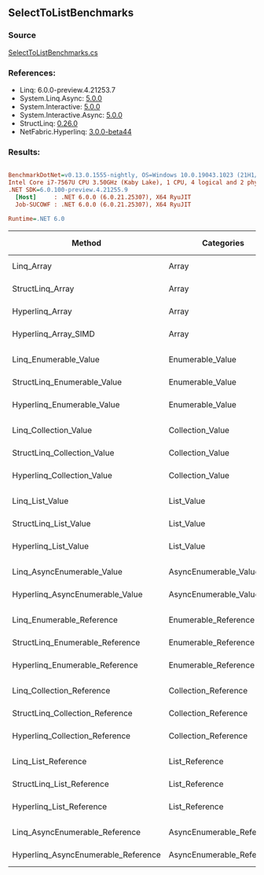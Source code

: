 ﻿## SelectToListBenchmarks

### Source
[SelectToListBenchmarks.cs](../NetFabric.Hyperlinq.Benchmarks/Benchmarks/SelectToListBenchmarks.cs)

### References:
- Linq: 6.0.0-preview.4.21253.7
- System.Linq.Async: [5.0.0](https://www.nuget.org/packages/System.Linq.Async/5.0.0)
- System.Interactive: [5.0.0](https://www.nuget.org/packages/System.Interactive/5.0.0)
- System.Interactive.Async: [5.0.0](https://www.nuget.org/packages/System.Interactive.Async/5.0.0)
- StructLinq: [0.26.0](https://www.nuget.org/packages/StructLinq/0.26.0)
- NetFabric.Hyperlinq: [3.0.0-beta44](https://www.nuget.org/packages/NetFabric.Hyperlinq/3.0.0-beta44)

### Results:
``` ini

BenchmarkDotNet=v0.13.0.1555-nightly, OS=Windows 10.0.19043.1023 (21H1/May2021Update)
Intel Core i7-7567U CPU 3.50GHz (Kaby Lake), 1 CPU, 4 logical and 2 physical cores
.NET SDK=6.0.100-preview.4.21255.9
  [Host]     : .NET 6.0.0 (6.0.21.25307), X64 RyuJIT
  Job-SUCOWF : .NET 6.0.0 (6.0.21.25307), X64 RyuJIT

Runtime=.NET 6.0  

```
|                              Method |                Categories | Count |        Mean |      Error |    StdDev |      Median | Ratio | RatioSD |  Gen 0 | Gen 1 | Gen 2 | Allocated |
|------------------------------------ |-------------------------- |------ |------------:|-----------:|----------:|------------:|------:|--------:|-------:|------:|------:|----------:|
|                          Linq_Array |                     Array |   100 |   318.54 ns |   2.104 ns |  1.968 ns |   319.01 ns |  1.00 |    0.00 | 0.2408 |     - |     - |     504 B |
|                    StructLinq_Array |                     Array |   100 |   274.49 ns |   5.546 ns | 10.552 ns |   268.35 ns |  0.90 |    0.03 | 0.2179 |     - |     - |     456 B |
|                     Hyperlinq_Array |                     Array |   100 |   263.28 ns |   1.527 ns |  1.275 ns |   263.23 ns |  0.83 |    0.01 | 0.2179 |     - |     - |     456 B |
|                Hyperlinq_Array_SIMD |                     Array |   100 |    94.63 ns |   1.226 ns |  0.958 ns |    94.58 ns |  0.30 |    0.00 | 0.2180 |     - |     - |     456 B |
|                                     |                           |       |             |            |           |             |       |         |        |       |       |           |
|               Linq_Enumerable_Value |          Enumerable_Value |   100 | 1,031.86 ns |   5.098 ns |  4.769 ns | 1,032.46 ns |  1.00 |    0.00 | 0.6065 |     - |     - |   1,272 B |
|         StructLinq_Enumerable_Value |          Enumerable_Value |   100 | 1,117.67 ns |  19.198 ns | 23.577 ns | 1,130.15 ns |  1.08 |    0.03 | 0.2327 |     - |     - |     488 B |
|          Hyperlinq_Enumerable_Value |          Enumerable_Value |   100 |   656.82 ns |   2.735 ns |  2.424 ns |   657.04 ns |  0.64 |    0.00 | 0.2174 |     - |     - |     456 B |
|                                     |                           |       |             |            |           |             |       |         |        |       |       |           |
|               Linq_Collection_Value |          Collection_Value |   100 | 1,039.83 ns |   4.234 ns |  3.536 ns | 1,039.80 ns |  1.00 |    0.00 | 0.6065 |     - |     - |   1,272 B |
|         StructLinq_Collection_Value |          Collection_Value |   100 | 1,073.25 ns |  20.361 ns | 21.786 ns | 1,062.53 ns |  1.04 |    0.02 | 0.2327 |     - |     - |     488 B |
|          Hyperlinq_Collection_Value |          Collection_Value |   100 |   335.40 ns |   1.856 ns |  1.646 ns |   335.36 ns |  0.32 |    0.00 | 0.2179 |     - |     - |     456 B |
|                                     |                           |       |             |            |           |             |       |         |        |       |       |           |
|                     Linq_List_Value |                List_Value |   100 |   491.66 ns |   1.910 ns |  1.787 ns |   491.87 ns |  1.00 |    0.00 | 0.2441 |     - |     - |     512 B |
|               StructLinq_List_Value |                List_Value |   100 |   433.96 ns |   2.390 ns |  2.119 ns |   433.79 ns |  0.88 |    0.01 | 0.2179 |     - |     - |     456 B |
|                Hyperlinq_List_Value |                List_Value |   100 |   877.39 ns |  16.359 ns | 14.502 ns |   881.65 ns |  1.79 |    0.03 | 0.2327 |     - |     - |     488 B |
|                                     |                           |       |             |            |           |             |       |         |        |       |       |           |
|          Linq_AsyncEnumerable_Value |     AsyncEnumerable_Value |   100 | 7,728.30 ns |  25.213 ns | 22.351 ns | 7,721.39 ns |  1.00 |    0.00 | 0.6104 |     - |     - |   1,280 B |
|     Hyperlinq_AsyncEnumerable_Value |     AsyncEnumerable_Value |   100 | 2,401.31 ns |   7.980 ns |  6.663 ns | 2,399.46 ns |  0.31 |    0.00 | 0.5798 |     - |     - |   1,216 B |
|                                     |                           |       |             |            |           |             |       |         |        |       |       |           |
|           Linq_Enumerable_Reference |      Enumerable_Reference |   100 | 1,032.95 ns |   4.367 ns |  3.871 ns | 1,033.26 ns |  1.00 |    0.00 | 0.6065 |     - |     - |   1,272 B |
|     StructLinq_Enumerable_Reference |      Enumerable_Reference |   100 | 1,086.31 ns |  21.295 ns | 23.669 ns | 1,089.19 ns |  1.04 |    0.02 | 0.2327 |     - |     - |     488 B |
|      Hyperlinq_Enumerable_Reference |      Enumerable_Reference |   100 | 1,162.20 ns |   5.644 ns |  5.279 ns | 1,160.66 ns |  1.13 |    0.01 | 0.2327 |     - |     - |     488 B |
|                                     |                           |       |             |            |           |             |       |         |        |       |       |           |
|           Linq_Collection_Reference |      Collection_Reference |   100 | 1,037.77 ns |   4.895 ns |  4.088 ns | 1,037.80 ns |  1.00 |    0.00 | 0.6065 |     - |     - |   1,272 B |
|     StructLinq_Collection_Reference |      Collection_Reference |   100 | 1,071.48 ns |  19.183 ns | 26.892 ns | 1,054.76 ns |  1.05 |    0.03 | 0.2327 |     - |     - |     488 B |
|      Hyperlinq_Collection_Reference |      Collection_Reference |   100 |   885.80 ns |  17.755 ns | 20.447 ns |   893.39 ns |  0.84 |    0.02 | 0.2327 |     - |     - |     488 B |
|                                     |                           |       |             |            |           |             |       |         |        |       |       |           |
|                 Linq_List_Reference |            List_Reference |   100 |   514.96 ns |   2.669 ns |  2.496 ns |   515.25 ns |  1.00 |    0.00 | 0.2441 |     - |     - |     512 B |
|           StructLinq_List_Reference |            List_Reference |   100 | 1,068.53 ns |   6.080 ns |  5.687 ns | 1,066.40 ns |  2.08 |    0.02 | 0.2327 |     - |     - |     488 B |
|            Hyperlinq_List_Reference |            List_Reference |   100 |   890.36 ns |   2.653 ns |  2.216 ns |   890.99 ns |  1.73 |    0.01 | 0.2327 |     - |     - |     488 B |
|                                     |                           |       |             |            |           |             |       |         |        |       |       |           |
|      Linq_AsyncEnumerable_Reference | AsyncEnumerable_Reference |   100 | 7,740.03 ns | 104.055 ns | 92.242 ns | 7,689.45 ns |  1.00 |    0.00 | 0.6104 |     - |     - |   1,280 B |
| Hyperlinq_AsyncEnumerable_Reference | AsyncEnumerable_Reference |   100 | 3,188.25 ns |   7.847 ns |  6.956 ns | 3,188.34 ns |  0.41 |    0.00 | 0.5951 |     - |     - |   1,248 B |
